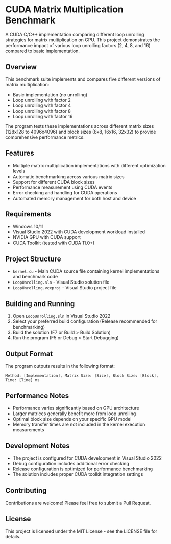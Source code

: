 # CUDA Matrix Multiplication Benchmark

A CUDA C/C++ implementation comparing different loop unrolling strategies for matrix multiplication on GPU. This project demonstrates the performance impact of various loop unrolling factors (2, 4, 8, and 16) compared to basic implementation.

## Overview

This benchmark suite implements and compares five different versions of matrix multiplication:
- Basic implementation (no unrolling)
- Loop unrolling with factor 2
- Loop unrolling with factor 4
- Loop unrolling with factor 8
- Loop unrolling with factor 16

The program tests these implementations across different matrix sizes (128x128 to 4096x4096) and block sizes (8x8, 16x16, 32x32) to provide comprehensive performance metrics.

## Features

- Multiple matrix multiplication implementations with different optimization levels
- Automatic benchmarking across various matrix sizes
- Support for different CUDA block sizes
- Performance measurement using CUDA events
- Error checking and handling for CUDA operations
- Automated memory management for both host and device

## Requirements

- Windows 10/11
- Visual Studio 2022 with CUDA development workload installed
- NVIDIA GPU with CUDA support
- CUDA Toolkit (tested with CUDA 11.0+)

## Project Structure

- `kernel.cu` - Main CUDA source file containing kernel implementations and benchmark code
- `LoopUnrolling.sln` - Visual Studio solution file
- `LoopUnrolling.vcxproj` - Visual Studio project file

## Building and Running

1. Open `LoopUnrolling.sln` in Visual Studio 2022
2. Select your preferred build configuration (Release recommended for benchmarking)
3. Build the solution (F7 or Build > Build Solution)
4. Run the program (F5 or Debug > Start Debugging)

## Output Format

The program outputs results in the following format:
```
Method: [Implementation], Matrix Size: [Size], Block Size: [Block], Time: [Time] ms
```

## Performance Notes

- Performance varies significantly based on GPU architecture
- Larger matrices generally benefit more from loop unrolling
- Optimal block size depends on your specific GPU model
- Memory transfer times are not included in the kernel execution measurements

## Development Notes

- The project is configured for CUDA development in Visual Studio 2022
- Debug configuration includes additional error checking
- Release configuration is optimized for performance benchmarking
- The solution includes proper CUDA toolkit integration settings

## Contributing

Contributions are welcome! Please feel free to submit a Pull Request.

## License

This project is licensed under the MIT License - see the LICENSE file for details.
